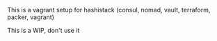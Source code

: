 This is a vagrant setup for hashistack (consul, nomad, vault, terraform, packer, vagrant)

This is a WIP, don't use it
